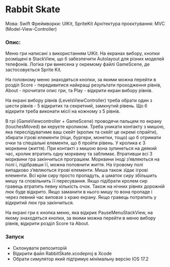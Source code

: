 
# Rabbit Skate

Мова: Swift
Фреймворки: UIKit, SpriteKit
Архітектура проєктування: MVC (Model-View-Controller)

### Опис:
Меню гри написані з використанням UIKit. На екранах вибору, кнопки розміщені в StackView, що б забезпечити Autolayout для різних моделей телефонів. 
Логіка гри винесена у окремому файлі GameScene, де застосовується Sprite Kit.

На головному меню знаходяться кнопки, за якими можна перейти в розділ Score - передивитися найкращі результати проходження рівнів, About - прочитати опис гри, та Play - відкрити екран вибору рівнів.

На екрані вибору рівнів (LevelsViewController) треба обрати один з шести рівнів - 5 відкритих та секретний, замкнутий рівень. Що б відкрити треба виконати місії на кожному з 5 рівнів. 

В грі (GameViewcontroller + GameScene) проводячи пальцем по екрану (touchesMoved) ви керуєте кроликом. Треба уникати контакту з мишою, яка переслідуватиме ваш скейт (кролик та скейт це окремі спрайти), збирати ігрові елементи (піци, бургери, монетки, тощо) що б отримати очки та спеціальні елементи, що б пройти рівень. 
У кролика є 3 морквини (життя). При контакті з мишою вона зупинеться на деякий час, кролик втратить одну морквину та заблимає. Втративши всі 3 морквини гра закінчиться програшем.
Морквини іноді зʼявляються на полі і, підібравши її, можна поповнити життя.
На ігровому полі випадково зʼявляються ігрові елементи. Миша також зїдає ігрові елементи. Всі крім сиру просто пропадуть, а шматок сиру збільшить мишу та сповільнить її пересування. Якщо підібрати кролем сир гравець втратить певну кількість очок.
Також на нічних рівнях дорожній люк буде відкрито. Якщо заманити в нього мишу то вона пропаде і через певний час виповзе з краю екрану. Якщо гравець потрапить у відкритий люк гра закінчиться.

На екрані гри є кнопка меню, яка відкриє PauseMenuStackView, на якому знаходяться кнопки, за якими можна перейти в меню вибору рівнів, відкрити розділ Score та About.

### Запуск
- Склонувати репозиторій
- Відкрити файл RabbitSkate.xcodeproj в Xcode
- Обрати симулятор який підтримує мінімальну версію IOS 17.2